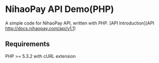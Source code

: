 # NihaoPay API Demo(PHP)

A simple code for NihaoPay API, written with PHP.  [API Introduction](API http://docs.nihaopay.com/api/v1.1)

## Requirements
PHP >= 5.3.2 with cURL extension